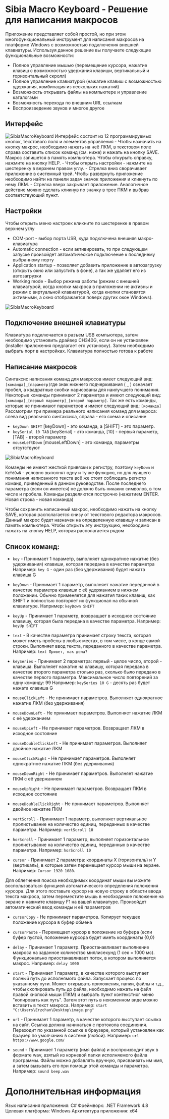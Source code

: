 Sibia Macro Keyboard - Решение для написания макросов
============================================================================
Приложение представляет собой простой, но при этом многофункциональный инструмент для написания макросов на платформе Windows с возможностью подключения внешней клавиатуры. Используя данное решение вы получаете следующие функциональные возможности: 
- Полное управление мышью (перемещение курсора, нажатие клавиш с возможностью удержания клавиши, вертикальный и горизонтальный скролл)
- Полное управление клавиатурой (нажатие клавиш с возможностью удержания, комбинация из нескольких нажатий)
- Возможность открывать файлы на компьютере и управление каталогами
- Возможность перехода по внешним URL ссылкам
- Воспроизведение звуков и многое другое

Интерфейс
------
<img alt="SibiaMacroKeyboard" src="./Images/app.png"> 
Интерфейс состоит из 12 программируемых кнопок, текстового поля и элементов управления
- Чтобы назначить на кнопку макрос, необходимо нажать на неё ЛКМ, в текстовом поле справа составить список команд (см. ниже) и нажать на кнопку SAVE. Макрос запишется в память компьютера. Чтобы откурыть справку, нажмите на кнопку HELP.
- Чтобы открыть настройки - нажмите на шестеренку в верхнем правом углу.
- Стрелка вниз сворачивает приложение в системный трей. Чтобы развернуть приложение необходимо найти на панели задач значок приложения и кликнуть по нему ЛКМ.
- Стрелка вверх закрывает приложение. Аналогичное действие можно сделать кликнув по значку в трее ПКМ и выбрав соответствующий пункт.

Настройки
-------------
Чтобы открыть меню настроек кликните по шестеренке в правом верхнем углу
- COM-port - выбор порта USB, куда подключена внешняя макро-клавиатура
- Automatic сonnection - если активировать, то при следующем запуске произойдет автоматическое подключение к последнему выбранному порту
- Application startup - позволяет добавить приложение в автозагрузку (открыть окно или запустить в фоне), а так же удаляет его из автозагрузки
- Working mode - Выбор режима работы (режим с внешней клавиатурой, когда кнопки макроса в приложении не активны и режим с виртуальной клавиатурой, когда кнопки становятся активными, а окно отображается поверх других окон Windows).
<img alt="SibiaMacroKeyboard" src="./Images/appSet.png"> 

Подключение внешней клавиатуры
-------------
Клавиатура подключается в разъем USB компьютера, затем необходимо установить драйвер CH340G, если он не установлен (installer приложения предлагает его установку). Затем необходимо выбрать порт в настройках. Клавиатура полностью готова к работе

Написание макросов
-------------
Синтаксис написания команд для макросов имеет следующий вид: ```[команда]_[параметр]```где знак нижнего подчеркивания ( _ ) означает пробел, 
а квадратные скобки нарисованы для наилучшего понимания. Некоторые команды принимают 2 параметра и имеют следующий вид: 
```[команда]_[первый параметр]_[второй параметр]```. Так же есть команды, которые не принимают параметров и имеют следующий вид: ```[команда]```
Рассмотрим три примера реального написания команд для макроса: слева вид реального синтаксиса, справа - его схема и описание

- `keyDown SHIFT`                 [keyDown] - это команда, а [SHIFT] - это параметр.
- `keySerial 10 TAB`             [keySerial] - это команда, [10] - первый параметр, [TAB] - второй параметр
- `mouseLeftDown`                 [mouseLeftDown] - это команда, параметры отсутствуют

<img alt="SibiaMacroKeyboard" src="./Images/appMac1.png"> 

Команды не имеют жесткой привязки к регистру, поэтому `keyDown` и `KeYdOwN` - условно выполнят одну и ту же функцию, но для лучшего понимания написанного
текста всё же стоит соблюдать регистр команд, приведенный в данном руководстве. После последнего параметра (если он имеется) не должно быть никаких символов, 
в том числе и пробела. Команды разделяются построчно (нажатием ENTER. Новая строка - новая команда)

Чтобы сохранить написанный макрос, необходимо нажать на кнопку SAVE, которая располагается снизу от текстового редактора макросов. Данный макрос будет
назначен на определенную клавишу  и записан в память компьютера. Чтобы открыть эту инструкцию, необходимо нажать на кнопку HELP, которая располагается рядом


Список команд:
------------
- `key` -       Принимает 1 параметр, выполняет однократное нажатие (без удерживания) клавиши, которая передана в качестве параметра 
            Например: `key G` - один раз (без удерживания) будет нажата клавиша G

- `keyDown` -   Принимает 1 параметр, выполняет нажатие переданной в качестве параметра клавиши с её удержанием в нижнем положении. Обычно применяется для
            нажатия таких клавиш, как SHIFT и полностью повторяет их функционал на обычной клавиатуре. Например: `keyDown SHIFT`

- `keyUp` -     Принимает 1 параметр, возвращает в исходное состояние клавишу, которая была передана в качестве параметра. Например: `keyUp SHIFT`

- `text` -      В качестве параметра принимает строку текста, которая может иметь пробелы в любых местах, в том числе, в конце самой строки. Выполняет
            ввод текста, переданного в качестве параметра. Например: `text Привет, как дела?`

- `keySeries` - Принимает 2 параметра: первый - целое число, второй - клавиша. Выполняет нажатие на клавишу, которая передана в качестве второго параметра 
 		столько раз, сколько было передано в качестве первого параметра. Максимальное число повторений за одну команду: 99
 	      Например: `keySeries 10 G` - десять раз будет нажата клавиша G

- `mouseClickLeft` -         Не принимает параметров. Выполняет однократное нажатие ЛКМ (без удерживания)

- `mouseDownLeft` -          Не принимает параметров. Выполняет нажатие ЛКМ с её удержанием

- `mouseUpLeft` -            Не принимает параметров. Возвращает ЛКМ в исходное состояние

- `mouseDoubleClickLeft` -   Не принимает параметров. Выполняет двойное нажатие ЛКМ

- `mouseClickRight` -        Не принимает параметров. Выполняет однократное нажатие ПКМ (без удерживания)

- `mouseDownRight` -         Не принимает параметров. Выполняет нажатие ПКМ с её удержанием

- `mouseUpRight` -           Не принимает параметров. Возвращает ПКМ в исходное состояние

- `mouseDoubleClickRight` -  Не принимает параметров. Выполняет двойное нажатие ПКМ

- `vertScroll` -    Принимает 1 параметр, выполняет вертикальное пролистывание на количество единиц, переданных в качестве параметра. Например: `vertScroll 10`

- `horScroll` -     Принимает 1 параметр, выполняет горизонтальное пролистывание на количество единиц, переданных в качестве параметра. Например: `horScroll 10`

- `cursor` -        Принимает 2 параметра: координаты X (горизонталь) и Y (вертикаль), в которые затем перемещает курсор мыши на экране. 
                Например: `Cursor 1920 1080`.
                
Для облегчения поиска необходимых координат мыши вы можете воспользоваться функцией автоматического определения положения курсора. Для этого поставьте курсор на новую строку в области ввода текста макроса, затем переместите мышь в необходимое положение на экране и нажмите клавишу F1 на вашей клавиатуре. Произойдет автоматический ввод команды и её параметров

- `cursorCopy` - Не принимает параметров. Копирует текущее положение курсора в буфер обмена

- `cursorPaste` - Перемещает курсор в положение из буфера (если буфер пустой, положение курсора будет иметь координаты {0,0}

- `delay` -    Принимает 1 параметр. Приостанавливает выполнение макроса на заданное количество миллисекунд (1 сек = 1000 мс). Функционально приостанавливает
           поток, в котором выполняется макрос. Например: `delay 1000`

- `start` -    Принимает 1 параметр, в качестве которого выступает полный путь до исполнямого файла. Запускает процесс по указанному пути. Может открывать 
	     приложения, папки, файлы и т.д., чтобы скопировать путь до файла, необходимо нажать на файл правой кнопкой мыши (ПКМ) и выбрать пункт контекстног
	     меню "копировать как путь". Затем этот путь в неизменном виде можно вставить в текст макроса. 
	     Например: `start "C:\Users\Erzchan\Desktop\image.png"`

- `url` -      Принимает 1 параметр, в качестве которого выступает ссылка на сайт. Ссылка должна начинаться с протокола соединения. Переходит по указанной ссылке
	     в браузере, который установлен как браузер по умолчанию в системе (любой). Например: `url https://www.google.com/`

- `sound` -    Принимает 1 параметр (имя файла) и воспроизводит звук в формате wav, взятый из корневой папки исполняемого файла программы. Файлы можно добавлять
	     вручную, присваивать им имя, а затем вызывать его при помощи этой команды и параметра. 
	     Например: `sound beep.wav`


Дополнительная информация
============
Язык написания приложения: C#
Фреймворк: .NET Framework 4.8
Целевая платформа: Windows
Архитектура приложения: x64
